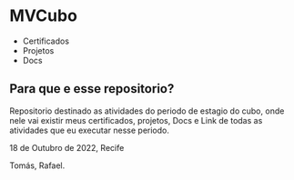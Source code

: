 # MVCubo

- Certificados
- Projetos
- Docs

## Para que e esse repositorio?

Repositorio destinado as atividades do periodo de estagio do cubo, onde nele vai existir meus certificados, projetos, Docs e Link de todas as atividades que eu executar nesse periodo.


18 de Outubro de 2022, Recife

Tomás, Rafael.
